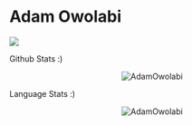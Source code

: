 # Adam Owolabi

![](https://komarev.com/ghpvc/?username=AdamOwolabi&style=flat-square)

Github Stats :)
<p align="center"> <img src="https://github-readme-stats.vercel.app/api?username=AdamOwolabi&show_icons=true&theme=transparent" alt="AdamOwolabi" /> 

Language Stats :)
<p align="center"> <img src="https://github-readme-stats.vercel.app/api/top-langs/?username=AdamOwolabi&layout=compact,&langs_count=10,&hide=scss" alt="AdamOwolabi"/>

